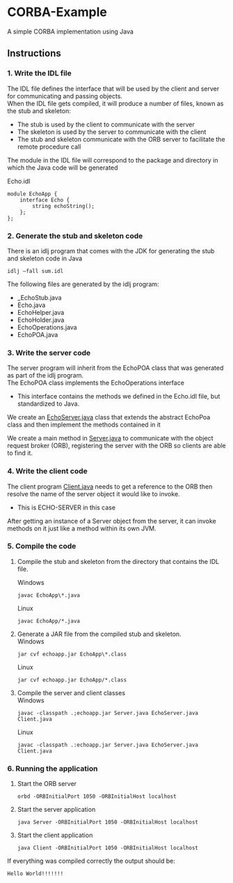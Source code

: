 # CORBA-Example
A simple CORBA implementation using Java

## Instructions

### 1. Write the IDL file  
The IDL file defines the interface that will be used by the client and server for communicating and passing objects.  
When the IDL file gets compiled, it will produce a number of files, known as the stub and skeleton:  
* The stub is used by the client to communicate with the server  
* The skeleton is used by the server to communicate with the client  
* The stub and skeleton communicate with the ORB server to facilitate the remote procedure call  

The module in the IDL file will correspond to the package and directory in which the Java code will be generated

Echo.idl
   ```IDL
   module EchoApp {
       interface Echo {
           string echoString();
       };
   };
   ```

### 2. Generate the stub and skeleton code  
There is an idlj program that comes with the JDK for generating the stub and skeleton code in Java  
```shell
idlj –fall sum.idl
```
The following files are generated by the idlj program:  
  * _EchoStub.java  
  * Echo.java  
  * EchoHelper.java  
  * EchoHolder.java  
  * EchoOperations.java  
  * EchoPOA.java

### 3. Write the server code  
The server program will inherit from the EchoPOA class that was generated as part of the idlj program.  
The EchoPOA class implements the EchoOperations interface  
  * This interface contains the methods we defined in the Echo.idl file, but standardized to Java.  
  
We create an [EchoServer.java](src/EchoServer.java) class that extends the abstract EchoPoa class and then implement 
the methods contained in it  

We create a main method in [Server.java](src/Server.java) to communicate with the object request broker (ORB),
registering the server with the ORB so clients are able to find it.

### 4. Write the client code
The client program [Client.java](src/Client.java) needs to get a reference to the ORB then resolve the name of the server object it would like
to invoke.  
* This is ECHO-SERVER in this case  

After getting an instance of a Server object from the server, it can invoke methods on it just like a method
within its own JVM.  

### 5. Compile the code  
1. Compile the stub and skeleton from the directory that 
contains the IDL file.  

    Windows
    ```shell
    javac EchoApp\*.java
    ```  
    Linux
    ```shell
    javac EchoApp/*.java
    ```
2. Generate a JAR file from the compiled stub and skeleton.  
    Windows
    ```shell
    jar cvf echoapp.jar EchoApp\*.class
    ```
    Linux
    ```shell
    jar cvf echoapp.jar EchoApp/*.class
    ```

3. Compile the server and client classes  
    Windows
    ```shell
    javac -classpath .;echoapp.jar Server.java EchoServer.java Client.java
    ``` 
    Linux
    ```shell
    javac -classpath .:echoapp.jar Server.java EchoServer.java Client.java
    ``` 

### 6. Running the application  
1. Start the ORB server  
    ```shell
    orbd -ORBInitialPort 1050 -ORBInitialHost localhost
    ```
    
2. Start the server application
    ```shell
    java Server -ORBInitialPort 1050 -ORBInitialHost localhost
    ```

3. Start the client application
    ```shell
    java Client -ORBInitialPort 1050 -ORBInitialHost localhost
    ```

If everything was compiled correctly the output should be:  
```shell
Hello World!!!!!!!
```